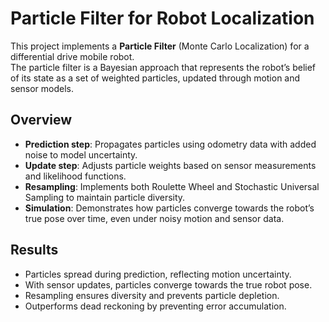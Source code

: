 # Particle Filter for Robot Localization

This project implements a **Particle Filter** (Monte Carlo Localization) for a differential drive mobile robot.  
The particle filter is a Bayesian approach that represents the robot’s belief of its state as a set of weighted particles, updated through motion and sensor models.

## Overview
- **Prediction step**: Propagates particles using odometry data with added noise to model uncertainty.  
- **Update step**: Adjusts particle weights based on sensor measurements and likelihood functions.  
- **Resampling**: Implements both Roulette Wheel and Stochastic Universal Sampling to maintain particle diversity.  
- **Simulation**: Demonstrates how particles converge towards the robot’s true pose over time, even under noisy motion and sensor data.

## Results
- Particles spread during prediction, reflecting motion uncertainty.  
- With sensor updates, particles converge towards the true robot pose.  
- Resampling ensures diversity and prevents particle depletion.  
- Outperforms dead reckoning by preventing error accumulation.  


